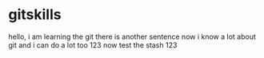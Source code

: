 # gitskills
hello, i am learning the git
there is another sentence
now i know a lot about git
and i can do a lot too
123
now test the stash
123
